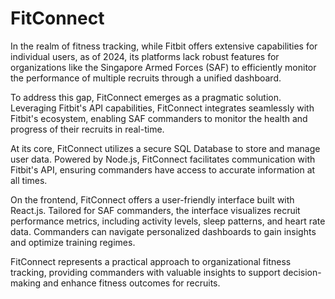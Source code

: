 # FitConnect

In the realm of fitness tracking, while Fitbit offers extensive capabilities for individual users, as of 2024, its platforms lack robust features for organizations like the Singapore Armed Forces (SAF) to efficiently monitor the performance of multiple recruits through a unified dashboard.

To address this gap, FitConnect emerges as a pragmatic solution. Leveraging Fitbit's API capabilities, FitConnect integrates seamlessly with Fitbit's ecosystem, enabling SAF commanders to monitor the health and progress of their recruits in real-time.

At its core, FitConnect utilizes a secure SQL Database to store and manage user data. Powered by Node.js, FitConnect facilitates communication with Fitbit's API, ensuring commanders have access to accurate information at all times.

On the frontend, FitConnect offers a user-friendly interface built with React.js. Tailored for SAF commanders, the interface visualizes recruit performance metrics, including activity levels, sleep patterns, and heart rate data. Commanders can navigate personalized dashboards to gain insights and optimize training regimes.

FitConnect represents a practical approach to organizational fitness tracking, providing commanders with valuable insights to support decision-making and enhance fitness outcomes for recruits.
